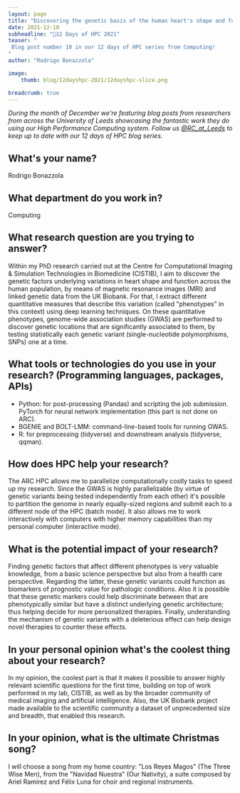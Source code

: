 ```yaml
---
layout: page
title: "Discovering the genetic basis of the human heart's shape and function"
date: 2021-12-10
subheadline: "🎄12 Days of HPC 2021"
teaser: "
 Blog post number 10 in our 12 days of HPC series from Computing!
"
author: "Rodrigo Bonazzola"

image:
    thumb: blog/12dayshpc-2021/12dayshpc-slice.png

breadcrumb: true
---
```


_During the month of December we're featuring blog posts from researchers from across the University of Leeds showcasing the fantastic work they do using our High Performance Computing system. Follow us [@RC_at_Leeds](https://twitter.com/RC_at_leeds) to keep up to date with our 12 days of HPC blog series._

## What's your name?

Rodrigo Bonazzola

## What department do you work in?

Computing

## What research question are you trying to answer?

Within my PhD research carried out at the Centre for Computational Imaging & Simulation Technologies in Biomedicine (CISTIB), I aim to discover the genetic factors underlying variations in heart shape and function across the human population, by means of magnetic resonance images (MRI) and linked genetic data from the UK Biobank. For that, I extract different quantitative measures that describe this variation (called "phenotypes" in this context) using deep learning techniques. On these quantitative phenotypes, genome-wide association studies (GWAS) are performed to discover genetic locations that are significantly associated to them, by testing statistically each genetic variant (single-nucleotide polymorphisms, SNPs) one at a time.


## What tools or technologies do you use in your research? (Programming languages, packages, APIs)

- Python: for post-processing (Pandas) and scripting the job submission. PyTorch for neural network implementation (this part is not done on ARC).
- BGENIE and BOLT-LMM: command-line-based tools for running GWAS.
- R: for preprocessing (tidyverse) and downstream analysis (tidyverse, qqman).



## How does HPC help your research?

The ARC HPC allows me to parallelize computationally costly tasks to speed up my research. Since the GWAS is highly parallelizable (by virtue of genetic variants being tested independently from each other) it's possible to partition the genome in nearly equally-sized regions and submit each to a different node of the HPC (batch mode). It also allows me to work interactively with computers with higher memory capabilities than my personal computer (interactive mode).

## What is the potential impact of your research?

Finding genetic factors that affect different phenotypes is very valuable knowledge, from a basic science perspective but also from a health care perspective. Regarding the latter, these genetic variants could function as biomarkers of prognostic value for pathologic conditions. Also it is possible that these genetic markers could help discriminate between that are phenotypically similar but have a distinct underlying genetic architecture; thus helping decide for more personalized therapies. Finally, understanding the mechanism of genetic variants with a deleterious effect can help design novel therapies to counter these effects.

## In your personal opinion what's the coolest thing about your research?

In my opinion, the coolest part is that it makes it possible to answer highly relevant scientific questions for the first time, building on top of work performed in my lab, CISTIB, as well as by the broader community of medical imaging and artificial intelligence. Also, the UK Biobank project made available to the scientific community a dataset of unprecedented size and breadth, that enabled this research.



## In your opinion, what is the ultimate Christmas song?

I will choose a song from my home country: "Los Reyes Magos" (The Three Wise Men), from the "Navidad Nuestra" (Our Nativity), a suite composed by Ariel Ramírez and Félix Luna for choir and regional instruments.






